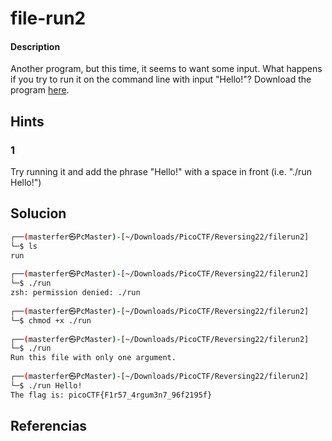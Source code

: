 # file-run2

#### Description
Another program, but this time, it seems to want some input. What happens if you try to run it on the command line with input "Hello!"? Download the program [here](https://artifacts.picoctf.net/c/352/run).

## Hints
### 1
Try running it and add the phrase "Hello!" with a space in front (i.e. "./run Hello!")

## Solucion
```bash
┌──(masterfer㉿PcMaster)-[~/Downloads/PicoCTF/Reversing22/filerun2]
└─$ ls   
run
                                                                                                                           
┌──(masterfer㉿PcMaster)-[~/Downloads/PicoCTF/Reversing22/filerun2]
└─$ ./run
zsh: permission denied: ./run
                                                                                                                           
┌──(masterfer㉿PcMaster)-[~/Downloads/PicoCTF/Reversing22/filerun2]
└─$ chmod +x ./run                              
                                                                                                                           
┌──(masterfer㉿PcMaster)-[~/Downloads/PicoCTF/Reversing22/filerun2]
└─$ ./run         
Run this file with only one argument.
                                                                                                                           
┌──(masterfer㉿PcMaster)-[~/Downloads/PicoCTF/Reversing22/filerun2]
└─$ ./run Hello!
The flag is: picoCTF{F1r57_4rgum3n7_96f2195f}  

```


## Referencias